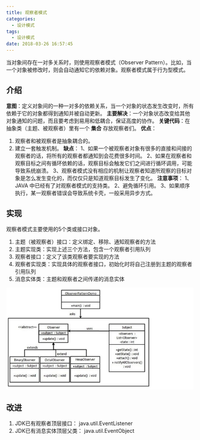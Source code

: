 ```yaml
---
title: 观察者模式
categories:
  - 设计模式
tags:
  - 设计模式
date: 2018-03-26 16:57:45
---
```

当对象间存在一对多关系时，则使用观察者模式（Observer Pattern）。比如，当一个对象被修改时，则会自动通知它的依赖对象。观察者模式属于行为型模式。

<!-- more -->

## 介绍

**意图**：定义对象间的一种一对多的依赖关系，当一个对象的状态发生改变时，所有依赖于它的对象都得到通知并被自动更新。
**主要解决**：一个对象状态改变给其他对象通知的问题，而且要考虑到易用和低耦合，保证高度的协作。
**关键代码**：在抽象类（主题、被观察者）里有一个 **集合** 存放观察者们。
**优点**： 
1. 观察者和被观察者是抽象耦合的。 
2. 建立一套触发机制。
**缺点**： 
1、如果一个被观察者对象有很多的直接和间接的观察者的话，将所有的观察者都通知到会花费很多时间。 
2、如果在观察者和观察目标之间有循环依赖的话，观察目标会触发它们之间进行循环调用，可能导致系统崩溃。
3、观察者模式没有相应的机制让观察者知道所观察的目标对象是怎么发生变化的，而仅仅只是知道观察目标发生了变化。
**注意事项**： 
1、JAVA 中已经有了对观察者模式的支持类。 
2、避免循环引用。 
3、如果顺序执行，某一观察者错误会导致系统卡壳，一般采用异步方式。

## 实现

观察者模式主要使用的5个类或接口对象。

 1. 主题（被观察者）接口：定义绑定、移除、通知观察者的方法
 2. 主题实现类：实现上述三个方法，包含一个观察者引用队列
 3. 观察者接口：定义了该类观察者要实现的方法
 4. 观察者实现类：实现具体的观察者接口，初始化时将自己注册到主题的观察者引用队列
 5. 消息实体类：主题和观察者之间传递的消息实体

![观察者模式结构][1]

## 改进

 1. JDK已有观察者顶层接口： java.util.EventListener
 2. JDK已有消息实体顶层父类： java.util.EventObject

 


  [1]: https://raw.githubusercontent.com/kevinXiao2016/kevinXiao2016.github.io/hexo/imageStorage/designPatterns/observerPattern.png